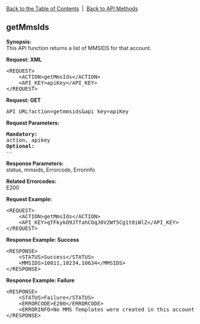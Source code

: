<a href="/1.3/README.md">Back to the Table of Contents</a>&nbsp;&nbsp;|&nbsp;&nbsp;<a href="API_METHODS.md">Back to API Methods</a>
<h2>getMmsIds</h2>
<p><strong>Synopsis:</strong><br />
This API function returns a list of MMSIDS for that account.</p>
<div><strong>Request: XML</strong></div>
<pre>&lt;REQUEST&gt;
    &lt;ACTION&gt;getMmsIds&lt;/ACTION&gt;
    &lt;API_KEY&gt;apiKey&lt;/API_KEY&gt;
&lt;/REQUEST&gt;</pre>
<div><strong>Request: GET</strong></div>
<pre>API_URL?action=getmmsids&amp;api_key=apiKey</pre>
<div><strong>Request Parameters:</strong></div>
<pre><strong>Mandatory:</strong>
action, apikey
<strong>Optional:</strong>
--
</pre>

<strong>Response Parameters:</strong><br />
status, mmsids, Errorcode, Errorinfo

<strong>Related Errorcodes: </strong><br />
E200
<div><strong>Request Example:</strong></div>
<pre>&lt;REQUEST&gt;
    &lt;ACTION&gt;getMmsIds&lt;/ACTION&gt;
    &lt;API_KEY&gt;qTFkykO9JTfahCOqJ0V2Wf5Cg1t8iWlZ&lt;/API_KEY&gt;    
&lt;/REQUEST&gt;</pre>
<div><strong>Response Example: Success</strong></div>
<pre>&lt;RESPONSE&gt;
    &lt;STATUS&gt;Success&lt;/STATUS&gt;
    &lt;MMSIDS&gt;10011,10234,10634&lt;/MMSIDS&gt;
&lt;/RESPONSE&gt;</pre>
<div><strong>Response Example: Failure</strong></div>
<pre>&lt;RESPONSE&gt;
    &lt;STATUS&gt;Failure&lt;/STATUS&gt;
    &lt;ERRORCODE&gt;E200&lt;/ERRORCODE&gt;
    &lt;ERRORINFO&gt;No MMS Templates were created in this account.&lt;/ERRORINFO&gt;
&lt;/RESPONSE&gt;</pre>
